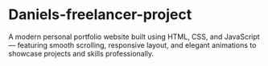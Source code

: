 # Daniels-freelancer-project
A modern personal portfolio website built using HTML, CSS, and JavaScript — featuring smooth scrolling, responsive layout, and elegant animations to showcase projects and skills professionally.
